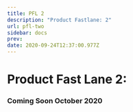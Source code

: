 ```yaml
---
title: PFL 2
description: "Product Fastlane: 2"
url: pfl-two
sidebar: docs
prev: 
date: 2020-09-24T12:37:00.977Z
---
```

# Product Fast Lane 2: 


### Coming Soon October 2020
